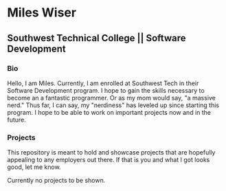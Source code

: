 # Miles Wiser
## Southwest Technical College || Software Development

### Bio
Hello, I am Miles. Currently, I am enrolled at Southwest Tech in their Software Development program. I hope to gain the skills necessary to become an a fantastic programmer. Or as my mom would say, "a massive nerd." Thus far, I can say, my "nerdiness" has leveled up since starting this program. I hope to be able to work on important projects now and in the future.

### Projects
This repository is meant to hold and showcase projects that are hopefully appealing to any employers out there. If that is you and what I got looks good, let me know.


Currently no projects to be shown.
